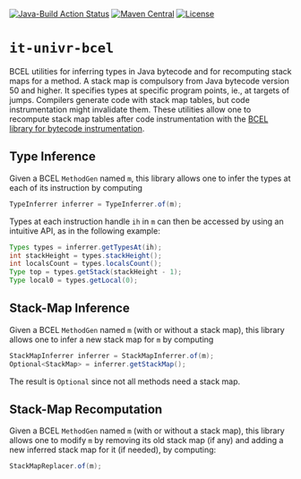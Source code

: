 
[![Java-Build Action Status](https://github.com/spoto/it-univr-bcel/workflows/Java-Build/badge.svg)](https://github.com/spoto/it-univr-bcel/actions)
[![Maven Central](https://maven-badges.herokuapp.com/maven-central/it.univr.bcel/it-univr-bcel/badge.svg)](https://maven-badges.herokuapp.com/maven-central/it.univr.bcel/it-univr-bcel)
[![License](https://img.shields.io/badge/License-Apache%202.0-blue.svg)](http://www.apache.org/licenses/LICENSE-2.0.html)

# `it-univr-bcel`
BCEL utilities for inferring types in Java bytecode and for recomputing stack maps for a method.
A stack map is compulsory from Java bytecode version 50 and higher. It specifies types at specific
program points, ie., at targets of jumps. Compilers generate code with stack map tables, but code instrumentation
might invalidate them. These utilities allow one to recompute stack map tables after code instrumentation with
the [BCEL library for bytecode instrumentation](https://commons.apache.org/proper/commons-bcel/).

## Type Inference
Given a BCEL `MethodGen` named `m`, this library allows one to infer the types at each of its instruction by computing

```java
TypeInferrer inferrer = TypeInferrer.of(m);
```

Types at each instruction handle `ih` in `m` can then be accessed by using an intuitive API, as in the following example:

```java
Types types = inferrer.getTypesAt(ih);
int stackHeight = types.stackHeight();
int localsCount = types.localsCount();
Type top = types.getStack(stackHeight - 1);
Type local0 = types.getLocal(0);
```
## Stack-Map Inference
Given a BCEL `MethodGen` named `m` (with or without a stack map), this library allows one to infer a new stack map for `m`
by computing

```java
StackMapInferrer inferrer = StackMapInferrer.of(m);
Optional<StackMap> = inferrer.getStackMap();
```

The result is `Optional` since not all methods need a stack map.

## Stack-Map Recomputation
Given a BCEL `MethodGen` named `m` (with or without a stack map), this library allows one to modify `m` by removing its
old stack map (if any) and adding a new inferred stack map for it (if needed), by computing:

```java
StackMapReplacer.of(m);
```
